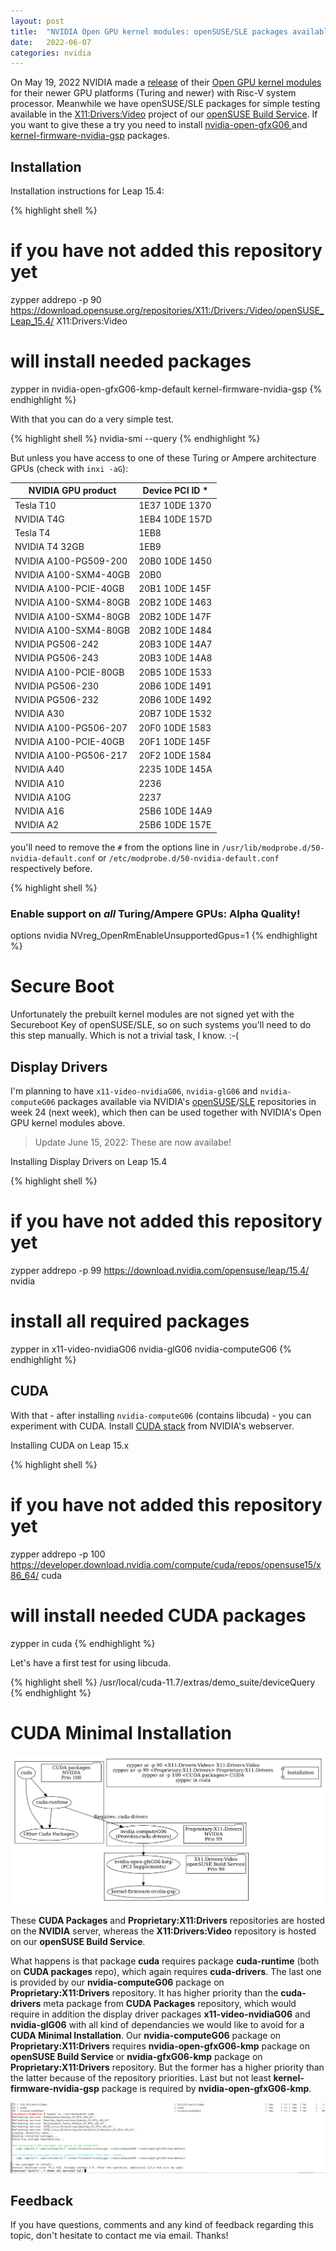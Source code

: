 ```yaml
---
layout: post
title:  "NVIDIA Open GPU kernel modules: openSUSE/SLE packages available"
date:   2022-06-07
categories: nvidia
---
```

On May 19, 2022 NVIDIA made a [release][nvidia-release] of their [Open GPU kernel modules][opengpu-github] for their newer GPU platforms (Turing and newer) with Risc-V system processor. Meanwhile we have openSUSE/SLE packages for simple testing available in the [X11:Drivers:Video][x11-drivers-video] project of our [openSUSE Build Service][obs]. If you want to give these a try you need to install [ nvidia-open-gfxG06 ][kmp] and [kernel-firmware-nvidia-gsp][firmware] packages.

## Installation

Installation instructions for Leap 15.4:

{% highlight shell %}
# if you have not added this repository yet
zypper addrepo -p 90 https://download.opensuse.org/repositories/X11:/Drivers:/Video/openSUSE_Leap_15.4/   X11:Drivers:Video
# will install needed packages
zypper in nvidia-open-gfxG06-kmp-default kernel-firmware-nvidia-gsp
{% endhighlight %}

With that you can do a very simple test.

{% highlight shell %}
nvidia-smi --query
{% endhighlight %}

But unless you have access to one of these Turing or Ampere architecture GPUs (check with `inxi -aG`):

| NVIDIA GPU product | Device PCI ID * |
|--------------------|-----------------|
| Tesla T10 | 1E37 10DE 1370 |
| NVIDIA T4G                           | 1EB4 10DE 157D |
| Tesla T4                             | 1EB8           |
| NVIDIA T4 32GB                       | 1EB9           |
| NVIDIA A100-PG509-200                | 20B0 10DE 1450 |
| NVIDIA A100-SXM4-40GB                | 20B0           |
| NVIDIA A100-PCIE-40GB                | 20B1 10DE 145F |
| NVIDIA A100-SXM4-80GB                | 20B2 10DE 1463 |
| NVIDIA A100-SXM4-80GB                | 20B2 10DE 147F |
| NVIDIA A100-SXM4-80GB                | 20B2 10DE 1484 |
| NVIDIA PG506-242                     | 20B3 10DE 14A7 |
| NVIDIA PG506-243                     | 20B3 10DE 14A8 |
| NVIDIA A100-PCIE-80GB                | 20B5 10DE 1533 |
| NVIDIA PG506-230                     | 20B6 10DE 1491 |
| NVIDIA PG506-232                     | 20B6 10DE 1492 |
| NVIDIA A30                           | 20B7 10DE 1532 |
| NVIDIA A100-PG506-207                | 20F0 10DE 1583 |
| NVIDIA A100-PCIE-40GB                | 20F1 10DE 145F |
| NVIDIA A100-PG506-217                | 20F2 10DE 1584 |
| NVIDIA A40                           | 2235 10DE 145A |
| NVIDIA A10                           | 2236           |
| NVIDIA A10G                          | 2237           |
| NVIDIA A16                           | 25B6 10DE 14A9 |
| NVIDIA A2                            | 25B6 10DE 157E |

you'll need to remove the `#` from the options line in `/usr/lib/modprobe.d/50-nvidia-default.conf` or `/etc/modprobe.d/50-nvidia-default.conf` respectively before.

{% highlight shell %}
### Enable support on *all* Turing/Ampere GPUs: Alpha Quality!
options nvidia NVreg_OpenRmEnableUnsupportedGpus=1
{% endhighlight %}

# Secure Boot

Unfortunately the prebuilt kernel modules are not signed yet with the Secureboot Key of openSUSE/SLE, so on such systems you'll need to do this step manually. Which is not a trivial task, I know. :-(

## Display Drivers

I'm planning to have `x11-video-nvidiaG06`, `nvidia-glG06` and `nvidia-computeG06` packages available via NVIDIA's [openSUSE][opensuse]/[SLE][sle] repositories in week 24 (next week), which then can be used together with NVIDIA's Open GPU kernel modules above.


> Update June 15, 2022: These are now availabe!

Installing Display Drivers on Leap 15.4

{% highlight shell %}
# if you have not added this repository yet
zypper addrepo -p 99 https://download.nvidia.com/opensuse/leap/15.4/  nvidia
# install all required packages
zypper in x11-video-nvidiaG06 nvidia-glG06 nvidia-computeG06
{% endhighlight %}

## CUDA

With that - after installing `nvidia-computeG06` (contains libcuda) - you can experiment with CUDA. Install [CUDA stack][cuda-stack] from NVIDIA's webserver.

Installing CUDA on Leap 15.x

{% highlight shell %}
# if you have not added this repository yet
zypper addrepo -p 100 https://developer.download.nvidia.com/compute/cuda/repos/opensuse15/x86_64/  cuda
# will install needed CUDA packages
zypper in cuda
{% endhighlight %}

Let's have a first test for using libcuda.

{% highlight shell %}
/usr/local/cuda-11.7/extras/demo_suite/deviceQuery
{% endhighlight %}

# CUDA Minimal Installation

![CUDA: Repository and Package Dependancies](/assets/2022-06-07-cuda-repos.png)

These **CUDA Packages** and **Proprietary:X11:Drivers** repositories are hosted on the **NVIDIA** server, whereas the **X11:Drivers:Video** repository is hosted on our **openSUSE Build Service**.

What happens is that package **cuda** requires package **cuda-runtime** (both on **CUDA packages** repo), which again requires **cuda-drivers**. The last one is provided by our **nvidia-computeG06** package on **Proprietary:X11:Drivers** repository. It has higher priority than the **cuda-drivers** meta package from **CUDA Packages** repository, which would require in addition the display driver packages **x11-video-nvidiaG06** and **nvidia-glG06** with all kind of dependancies we would like to avoid for a **CUDA Minimal Installation**. Our **nvidia-computeG06** package on **Proprietary:X11:Drivers** requires **nvidia-open-gfxG06-kmp** package on **openSUSE Build Service** or **nvidia-gfxG06-kmp** package on **Proprietary:X11:Drivers** repository. But the former has a higher priority than the latter because of the repository priorities. Last but not least **kernel-firmware-nvidia-gsp** package is required by **nvidia-open-gfxG06-kmp**.

![Minimal CUDA: Zypper Install](/assets/2022-06-07-cuda-zypper-install-output.png)

## Feedback

If you have questions, comments and any kind of feedback regarding this topic, don't hesitate to contact me via email. Thanks!

[nvidia-release]: https://developer.nvidia.com/blog/nvidia-releases-open-source-gpu-kernel-modules/
[opengpu-github]: https://github.com/NVIDIA/open-gpu-kernel-modules
[x11-drivers-video]: https://build.opensuse.org/project/monitor/X11:Drivers:Video
[obs]: https://build.opensuse.org/
[kmp]: https://build.opensuse.org/package/show/X11:Drivers:Video/nvidia-open-gfxG06
[firmware]: https://build.opensuse.org/package/show/X11:Drivers:Video/kernel-firmware-nvidia-gsp
[opensuse]: https://download.nvidia.com/opensuse
[sle]: https://download.nvidia.com/suse
[cuda-stack]: https://developer.download.nvidia.com/compute/cuda/repos/
